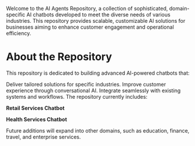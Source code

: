 Welcome to the AI Agents Repository, a collection of sophisticated, domain-specific AI chatbots developed to meet the diverse needs of various industries. This repository provides scalable, customizable AI solutions for businesses aiming to enhance customer engagement and operational efficiency.

# **About the Repository**
This repository is dedicated to building advanced AI-powered chatbots that:

Deliver tailored solutions for specific industries.
Improve customer experience through conversational AI.
Integrate seamlessly with existing systems and workflows.
The repository currently includes:

**Retail Services Chatbot**

**Health Services Chatbot**

Future additions will expand into other domains, such as education, finance, travel, and enterprise services.
